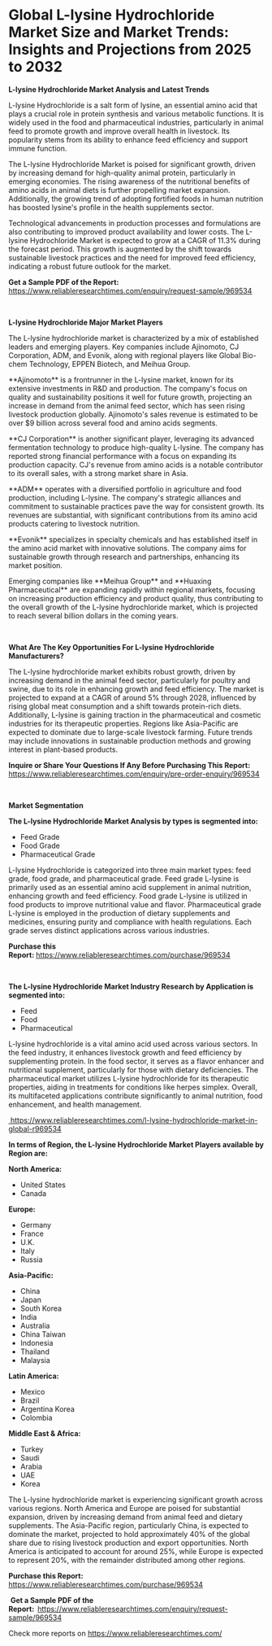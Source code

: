 <p><h1>Global L-lysine Hydrochloride Market Size and Market Trends: Insights and Projections from 2025 to 2032</h1></p><p><strong>L-lysine Hydrochloride Market Analysis and Latest Trends</strong></p>
<p><p>L-lysine Hydrochloride is a salt form of lysine, an essential amino acid that plays a crucial role in protein synthesis and various metabolic functions. It is widely used in the food and pharmaceutical industries, particularly in animal feed to promote growth and improve overall health in livestock. Its popularity stems from its ability to enhance feed efficiency and support immune function.</p><p>The L-lysine Hydrochloride Market is poised for significant growth, driven by increasing demand for high-quality animal protein, particularly in emerging economies. The rising awareness of the nutritional benefits of amino acids in animal diets is further propelling market expansion. Additionally, the growing trend of adopting fortified foods in human nutrition has boosted lysine's profile in the health supplements sector.</p><p>Technological advancements in production processes and formulations are also contributing to improved product availability and lower costs. The L-lysine Hydrochloride Market is expected to grow at a CAGR of 11.3% during the forecast period. This growth is augmented by the shift towards sustainable livestock practices and the need for improved feed efficiency, indicating a robust future outlook for the market.</p></p>
<p><strong>Get a Sample PDF of the Report:&nbsp;</strong> <a href="https://www.reliableresearchtimes.com/enquiry/request-sample/969534?utm_campaign=3184&utm_medium=2&utm_source=Github&utm_content=ia&utm_term=21032025&utm_id=l-lysine-hydrochloride">https://www.reliableresearchtimes.com/enquiry/request-sample/969534</a></p>
<p>&nbsp;</p>
<p><strong>L-lysine Hydrochloride Major Market Players</strong></p>
<p><p>The L-lysine hydrochloride market is characterized by a mix of established leaders and emerging players. Key companies include Ajinomoto, CJ Corporation, ADM, and Evonik, along with regional players like Global Bio-chem Technology, EPPEN Biotech, and Meihua Group.</p><p>**Ajinomoto** is a frontrunner in the L-lysine market, known for its extensive investments in R&D and production. The company's focus on quality and sustainability positions it well for future growth, projecting an increase in demand from the animal feed sector, which has seen rising livestock production globally. Ajinomoto's sales revenue is estimated to be over $9 billion across several food and amino acids segments.</p><p>**CJ Corporation** is another significant player, leveraging its advanced fermentation technology to produce high-quality L-lysine. The company has reported strong financial performance with a focus on expanding its production capacity. CJ's revenue from amino acids is a notable contributor to its overall sales, with a strong market share in Asia.</p><p>**ADM** operates with a diversified portfolio in agriculture and food production, including L-lysine. The company's strategic alliances and commitment to sustainable practices pave the way for consistent growth. Its revenues are substantial, with significant contributions from its amino acid products catering to livestock nutrition.</p><p>**Evonik** specializes in specialty chemicals and has established itself in the amino acid market with innovative solutions. The company aims for sustainable growth through research and partnerships, enhancing its market position.</p><p>Emerging companies like **Meihua Group** and **Huaxing Pharmaceutical** are expanding rapidly within regional markets, focusing on increasing production efficiency and product quality, thus contributing to the overall growth of the L-lysine hydrochloride market, which is projected to reach several billion dollars in the coming years.</p></p>
<p>&nbsp;</p>
<p><strong>What Are The Key Opportunities For L-lysine Hydrochloride Manufacturers?</strong></p>
<p><p>The L-lysine hydrochloride market exhibits robust growth, driven by increasing demand in the animal feed sector, particularly for poultry and swine, due to its role in enhancing growth and feed efficiency. The market is projected to expand at a CAGR of around 5% through 2028, influenced by rising global meat consumption and a shift towards protein-rich diets. Additionally, L-lysine is gaining traction in the pharmaceutical and cosmetic industries for its therapeutic properties. Regions like Asia-Pacific are expected to dominate due to large-scale livestock farming. Future trends may include innovations in sustainable production methods and growing interest in plant-based products.</p></p>
<p><strong>Inquire or Share Your Questions If Any Before Purchasing This Report:</strong> <a href="https://www.reliableresearchtimes.com/enquiry/pre-order-enquiry/969534?utm_campaign=3184&utm_medium=2&utm_source=Github&utm_content=ia&utm_term=21032025&utm_id=l-lysine-hydrochloride">https://www.reliableresearchtimes.com/enquiry/pre-order-enquiry/969534</a></p>
<p>&nbsp;</p>
<p><strong>Market Segmentation</strong></p>
<p><strong>The L-lysine Hydrochloride Market Analysis by types is segmented into:</strong></p>
<p><ul><li>Feed Grade</li><li>Food Grade</li><li>Pharmaceutical Grade</li></ul></p>
<p><p>L-lysine Hydrochloride is categorized into three main market types: feed grade, food grade, and pharmaceutical grade. Feed grade L-lysine is primarily used as an essential amino acid supplement in animal nutrition, enhancing growth and feed efficiency. Food grade L-lysine is utilized in food products to improve nutritional value and flavor. Pharmaceutical grade L-lysine is employed in the production of dietary supplements and medicines, ensuring purity and compliance with health regulations. Each grade serves distinct applications across various industries.</p></p>
<p><strong>Purchase this Report:&nbsp;</strong><a href="https://www.reliableresearchtimes.com/purchase/969534?utm_campaign=3184&utm_medium=2&utm_source=Github&utm_content=ia&utm_term=21032025&utm_id=l-lysine-hydrochloride">https://www.reliableresearchtimes.com/purchase/969534</a></p>
<p>&nbsp;</p>
<p><strong>The L-lysine Hydrochloride Market Industry Research by Application is segmented into:</strong></p>
<p><ul><li>Feed</li><li>Food</li><li>Pharmaceutical</li></ul></p>
<p><p>L-lysine hydrochloride is a vital amino acid used across various sectors. In the feed industry, it enhances livestock growth and feed efficiency by supplementing protein. In the food sector, it serves as a flavor enhancer and nutritional supplement, particularly for those with dietary deficiencies. The pharmaceutical market utilizes L-lysine hydrochloride for its therapeutic properties, aiding in treatments for conditions like herpes simplex. Overall, its multifaceted applications contribute significantly to animal nutrition, food enhancement, and health management.</p></p>
<p><a href="https://www.reliableresearchtimes.com/l-lysine-hydrochloride-market-in-global-r969534?utm_campaign=3184&utm_medium=2&utm_source=Github&utm_content=ia&utm_term=21032025&utm_id=l-lysine-hydrochloride">&nbsp;https://www.reliableresearchtimes.com/l-lysine-hydrochloride-market-in-global-r969534</a></p>
<p><strong>In terms of Region, the L-lysine Hydrochloride Market Players available by Region are:</strong></p>
<p>
    <p> <strong> North America: </strong>
        <ul>
            <li>United States</li>
            <li>Canada</li>
        </ul>
        </p> 
    <p> <strong> Europe: </strong>
        <ul>
            <li>Germany</li>
            <li>France</li>
            <li>U.K.</li>
            <li>Italy</li>
            <li>Russia</li>
        </ul>
        </p> 
    <p> <strong> Asia-Pacific: </strong>
        <ul>
            <li>China</li>
            <li>Japan</li>
            <li>South Korea</li>
            <li>India</li>
            <li>Australia</li>
            <li>China Taiwan</li>
            <li>Indonesia</li>
            <li>Thailand</li>
            <li>Malaysia</li>
        </ul>
        </p> 
    <p> <strong> Latin America: </strong>
        <ul>
            <li>Mexico</li>
            <li>Brazil</li>
            <li>Argentina Korea</li>
            <li>Colombia</li>
        </ul>
        </p> 
    <p> <strong> Middle East & Africa: </strong>
        <ul>
            <li>Turkey</li>
            <li>Saudi</li>
            <li>Arabia</li>
            <li>UAE</li>
            <li>Korea</li>
        </ul>
    </p>
    </p>
<p><p>The L-lysine hydrochloride market is experiencing significant growth across various regions. North America and Europe are poised for substantial expansion, driven by increasing demand from animal feed and dietary supplements. The Asia-Pacific region, particularly China, is expected to dominate the market, projected to hold approximately 40% of the global share due to rising livestock production and export opportunities. North America is anticipated to account for around 25%, while Europe is expected to represent 20%, with the remainder distributed among other regions.</p></p>
<p><strong>Purchase this Report: </strong><a href="https://www.reliableresearchtimes.com/purchase/969534?utm_campaign=3184&utm_medium=2&utm_source=Github&utm_content=ia&utm_term=21032025&utm_id=l-lysine-hydrochloride">https://www.reliableresearchtimes.com/purchase/969534</a></p>
<p>&nbsp;<strong>Get a Sample PDF of the Report:&nbsp;&nbsp;</strong><a href="https://www.reliableresearchtimes.com/enquiry/request-sample/969534?utm_campaign=3184&utm_medium=2&utm_source=Github&utm_content=ia&utm_term=21032025&utm_id=l-lysine-hydrochloride">https://www.reliableresearchtimes.com/enquiry/request-sample/969534</a></p>
<p><strong></strong></p>
<p>Check more reports on <a href="https://www.reliableresearchtimes.com/?utm_campaign=3184&utm_medium=2&utm_source=Github&utm_content=ia&utm_term=21032025&utm_id=l-lysine-hydrochloride">https://www.reliableresearchtimes.com/</a></p>